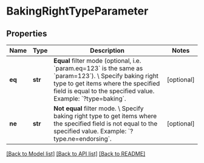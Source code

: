 # BakingRightTypeParameter

## Properties
Name | Type | Description | Notes
------------ | ------------- | ------------- | -------------
**eq** | **str** | **Equal** filter mode (optional, i.e. &#x60;param.eq&#x3D;123&#x60; is the same as &#x60;param&#x3D;123&#x60;). \\ Specify baking right type to get items where the specified field is equal to the specified value.  Example: &#x60;?type&#x3D;baking&#x60;. | [optional] 
**ne** | **str** | **Not equal** filter mode. \\ Specify baking right type to get items where the specified field is not equal to the specified value.  Example: &#x60;?type.ne&#x3D;endorsing&#x60;. | [optional] 

[[Back to Model list]](../README.md#documentation-for-models) [[Back to API list]](../README.md#documentation-for-api-endpoints) [[Back to README]](../README.md)

